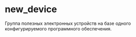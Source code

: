 # new_device
Группа полезных электронных устройств на базе одного конфигурируемого программного обеспечения.
